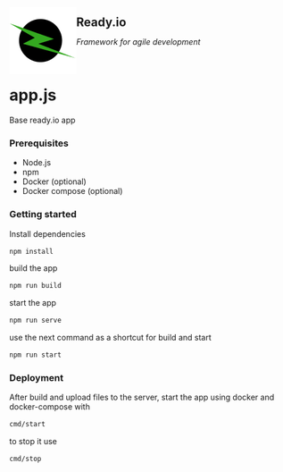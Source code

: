 <img src="logo.png" alt="logo" align="left" />

<b style="font-size:1.5em;">Ready.io</b>

<i>Framework for agile development</i>

<br>

# app.js 

Base ready.io app

### Prerequisites

- Node.js
- npm
- Docker (optional)
- Docker compose (optional)

### Getting started

Install dependencies

```bash
npm install
```

build the app

```bash
npm run build
```

start the app

```bash
npm run serve
```

use the next command as a shortcut for build and start

```bash
npm run start
```

### Deployment

After build and upload files to the server, start the app using docker and docker-compose with

```bash
cmd/start
```

to stop it use

```bash
cmd/stop
```

